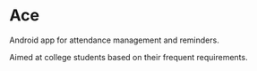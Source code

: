 # Ace
Android app for attendance management and reminders. 

Aimed at college students based on their frequent requirements.
